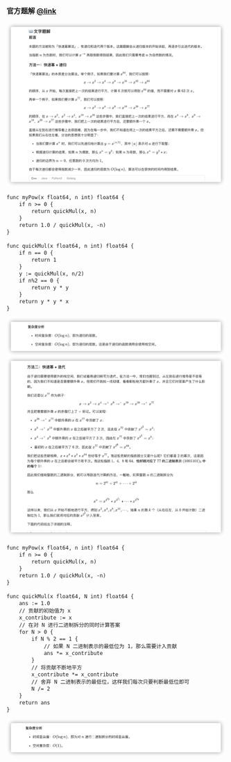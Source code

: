 ### 官方题解 [@link](https://leetcode-cn.com/problems/powx-n/solution/powx-n-by-leetcode-solution/)

![1.png](./source/1.png)
```Golang
func myPow(x float64, n int) float64 {
    if n >= 0 {
        return quickMul(x, n)
    }
    return 1.0 / quickMul(x, -n)
}

func quickMul(x float64, n int) float64 {
    if n == 0 {
        return 1
    }
    y := quickMul(x, n/2)
    if n%2 == 0 {
        return y * y
    }
    return y * y * x
}
```
![2.png](./source/2.png)
![3.png](./source/3.png)
```Golang
func myPow(x float64, n int) float64 {
    if n >= 0 {
        return quickMul(x, n)
    }
    return 1.0 / quickMul(x, -n)
}

func quickMul(x float64, N int) float64 {
    ans := 1.0
    // 贡献的初始值为 x
    x_contribute := x
    // 在对 N 进行二进制拆分的同时计算答案
    for N > 0 {
        if N % 2 == 1 {
            // 如果 N 二进制表示的最低位为 1，那么需要计入贡献
            ans *= x_contribute
        }
        // 将贡献不断地平方
        x_contribute *= x_contribute
        // 舍弃 N 二进制表示的最低位，这样我们每次只要判断最低位即可
        N /= 2
    }
    return ans
}
```
![4.png](./source/4.png)